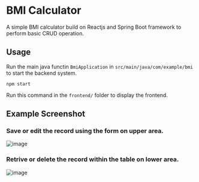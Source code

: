 # BMI Calculator

A simple BMI calculator build on Reactjs and Spring Boot framework to perform basic CRUD operation.

## Usage

Run the main java functin `BmiApplication` in `src/main/java/com/example/bmi` to start the backend system.

```npm start```

Run this command in the `frontend/` folder to display the frontend.

## Example Screenshot

### Save or edit the record using the form on upper area.
![image](https://user-images.githubusercontent.com/63797235/191803129-a5fdd7f6-3f24-4df7-9fb9-ee824eb0ef83.png)

### Retrive or delete the record within the table on lower area.
![image](https://user-images.githubusercontent.com/63797235/191803116-b799e00a-2a80-4eb5-92d6-b984c144d228.png)